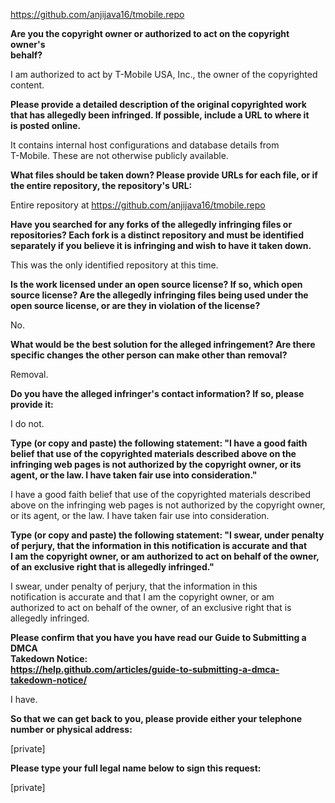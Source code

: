 https://github.com/anjijava16/tmobile.repo  
  
**Are you the copyright owner or authorized to act on the copyright owner's  
behalf?**  
  
I am authorized to act by T-Mobile USA, Inc., the owner of the copyrighted  
content.  
  
**Please provide a detailed description of the original copyrighted work  
that has allegedly been infringed. If possible, include a URL to where it  
is posted online.**  
  
It contains internal host configurations and database details from  
T-Mobile. These are not otherwise publicly available.  
  
**What files should be taken down? Please provide URLs for each file, or if  
the entire repository, the repository's URL:**  
  
Entire repository at https://github.com/anjijava16/tmobile.repo  
  
**Have you searched for any forks of the allegedly infringing files or  
repositories? Each fork is a distinct repository and must be identified  
separately if you believe it is infringing and wish to have it taken down.**  
  
This was the only identified repository at this time.  
  
**Is the work licensed under an open source license? If so, which open  
source license? Are the allegedly infringing files being used under the  
open source license, or are they in violation of the license?**  
  
No.  
  
**What would be the best solution for the alleged infringement? Are there  
specific changes the other person can make other than removal?**  
  
Removal.  
  
**Do you have the alleged infringer's contact information? If so, please  
provide it:**  
  
I do not.  
  
**Type (or copy and paste) the following statement: "I have a good faith  
belief that use of the copyrighted materials described above on the  
infringing web pages is not authorized by the copyright owner, or its  
agent, or the law. I have taken fair use into consideration."**  
  
I have a good faith belief that use of the copyrighted materials described  
above on the infringing web pages is not authorized by the copyright owner,  
or its agent, or the law. I have taken fair use into consideration.  
  
**Type (or copy and paste) the following statement: "I swear, under penalty  
of perjury, that the information in this notification is accurate and that  
I am the copyright owner, or am authorized to act on behalf of the owner,  
of an exclusive right that is allegedly infringed."**  
  
I swear, under penalty of perjury, that the information in this  
notification is accurate and that I am the copyright owner, or am  
authorized to act on behalf of the owner, of an exclusive right that is  
allegedly infringed.  
  
**Please confirm that you have you have read our Guide to Submitting a DMCA  
Takedown Notice:  
https://help.github.com/articles/guide-to-submitting-a-dmca-takedown-notice/**  
  
I have.  
  
**So that we can get back to you, please provide either your telephone  
number or physical address:**  
  
[private]   
  
**Please type your full legal name below to sign this request:**  
  
[private]  
  
